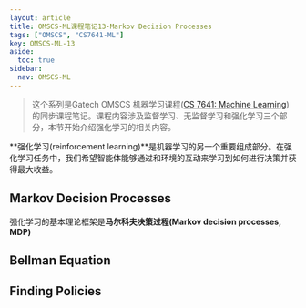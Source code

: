 ```yaml
---
layout: article
title: OMSCS-ML课程笔记13-Markov Decision Processes
tags: ["OMSCS", "CS7641-ML"]
key: OMSCS-ML-13
aside:
  toc: true
sidebar:
  nav: OMSCS-ML
---
```


> 这个系列是Gatech OMSCS 机器学习课程([CS 7641: Machine Learning](https://omscs.gatech.edu/cs-7641-machine-learning))的同步课程笔记。课程内容涉及监督学习、无监督学习和强化学习三个部分，本节开始介绍强化学习的相关内容。
<!--more-->

**强化学习(reinforcement learning)**是机器学习的另一个重要组成部分。在强化学习任务中，我们希望智能体能够通过和环境的互动来学习到如何进行决策并获得最大收益。

## Markov Decision Processes

强化学习的基本理论框架是**马尔科夫决策过程(Markov decision processes, MDP)**

## Bellman Equation

## Finding Policies